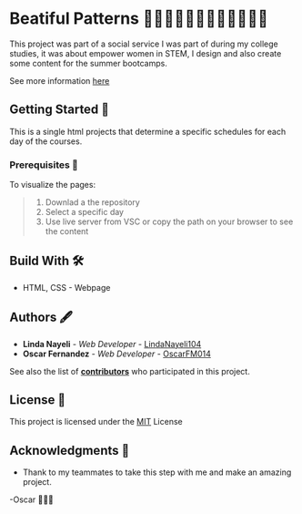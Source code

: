 # Beatiful Patterns 👩🏻‍💻👩🏽‍💻👩🏼‍💻👩🏿‍💻
This project was part of a social service I was part of during my college studies, it was about empower women in STEM, I design and also create some content for the summer bootcamps.

See more information [here](https://dreamers.mit.edu/#themes)

## Getting Started 🚀
This is a single html projects that determine a specific schedules for each day of the courses.

### Prerequisites 🔧
To visualize the pages:
> 1. Downlad a the repository
> 2. Select a specific day
> 3. Use live server from VSC or copy the path on your browser to see the content

## Build With 🛠
+ HTML, CSS - Webpage

## Authors 🖋
+ **Linda Nayeli** *-  Web Developer -*  [LindaNayeli104](https://github.com/LindaNayeli104)
+ **Oscar Fernandez** *- Web Developer -* [OscarFM014](https://github.com/OscarFM014)

See also the list of [**contributors**](https://github.com/OscarFM014/GuadalajaraAirport/graphs/contributors) who participated in this project.

## License 📄
This project is licensed under the [MIT](https://choosealicense.com/licenses/mit/) License


## Acknowledgments 🎁
+ Thank to my teammates to take this step with me and make an amazing project.


-Oscar 👨🏻‍💻
